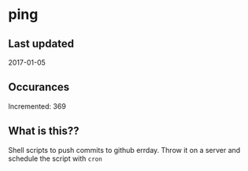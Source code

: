 # ping

## Last updated
2017-01-05

## Occurances
Incremented: 369

## What is this??
Shell scripts to push commits to github errday. Throw it on a server and schedule the script with `cron`
